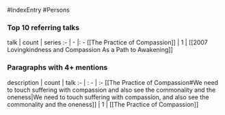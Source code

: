 #IndexEntry #Persons

### Top 10 referring talks
talk | count | series
:- | - |: -
[[The Practice of Compassion]] | 1 | [[2007 Lovingkindness and Compassion As a Path to Awakening]]

### Paragraphs with 4+ mentions
description | count | talk
:- | : - | :-
[[The Practice of Compassion#We need to touch suffering with compassion and also see the commonality and the oneness\|We need to touch suffering with compassion, and also see the commonality and the oneness]] | 1 | [[The Practice of Compassion]]

